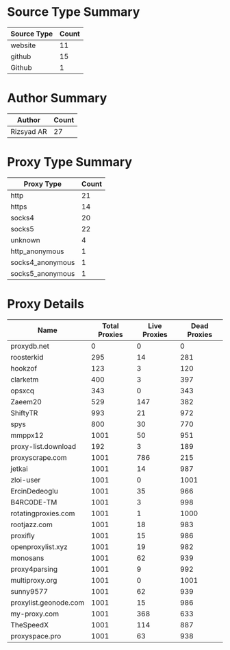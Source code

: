# Source Type Summary

| Source Type | Count |
|-------------|-------|
| website | 11 |
| github | 15 |
| Github | 1 |


# Author Summary

| Author | Count |
|--------|-------|
| Rizsyad AR | 27 |


# Proxy Type Summary

| Proxy Type | Count |
|------------|-------|
| http | 21 |
| https | 14 |
| socks4 | 20 |
| socks5 | 22 |
| unknown | 4 |
| http_anonymous | 1 |
| socks4_anonymous | 1 |
| socks5_anonymous | 1 |


# Proxy Details

| Name | Total Proxies | Live Proxies | Dead Proxies |
|------|---------------|--------------|---------------|
| proxydb.net | 0 | 0 | 0 |
| roosterkid | 295 | 14 | 281 |
| hookzof | 123 | 3 | 120 |
| clarketm | 400 | 3 | 397 |
| opsxcq | 343 | 0 | 343 |
| Zaeem20 | 529 | 147 | 382 |
| ShiftyTR | 993 | 21 | 972 |
| spys | 800 | 30 | 770 |
| mmppx12 | 1001 | 50 | 951 |
| proxy-list.download | 192 | 3 | 189 |
| proxyscrape.com | 1001 | 786 | 215 |
| jetkai | 1001 | 14 | 987 |
| zloi-user | 1001 | 0 | 1001 |
| ErcinDedeoglu | 1001 | 35 | 966 |
| B4RC0DE-TM | 1001 | 3 | 998 |
| rotatingproxies.com | 1001 | 1 | 1000 |
| rootjazz.com | 1001 | 18 | 983 |
| proxifly | 1001 | 15 | 986 |
| openproxylist.xyz | 1001 | 19 | 982 |
| monosans | 1001 | 62 | 939 |
| proxy4parsing | 1001 | 9 | 992 |
| multiproxy.org | 1001 | 0 | 1001 |
| sunny9577 | 1001 | 62 | 939 |
| proxylist.geonode.com | 1001 | 15 | 986 |
| my-proxy.com | 1001 | 368 | 633 |
| TheSpeedX | 1001 | 114 | 887 |
| proxyspace.pro | 1001 | 63 | 938 |
